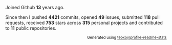 Joined Github **13** years ago.

Since then I pushed **4421** commits, opened **49** issues, submitted **118** pull requests, received **753** stars across **315** personal projects and contributed to **11** public repositories.

<p align="right"><sub>Generated using <a href="https://github.com/marketplace/actions/profile-readme-stats">teoxoy/profile-readme-stats</a></sub></p>
